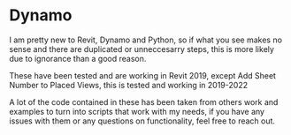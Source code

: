 # Dynamo

I am pretty new to Revit, Dynamo and Python, so if what you see makes no sense and there are duplicated or unneccesarry steps, this is more likely due to ignorance than a good reason.

These have been tested and are working in Revit 2019, except Add Sheet Number to Placed Views, this is tested and working in 2019-2022

A lot of the code contained in these has been taken from others work and examples to turn into scripts that work with my needs, if you have any issues with them or any questions on functionality, feel free to reach out.

